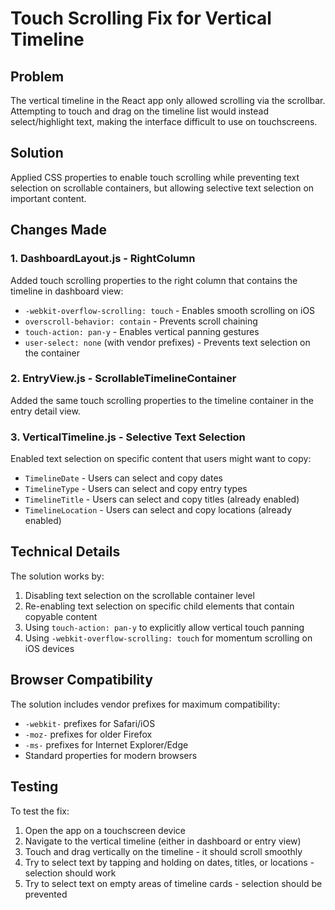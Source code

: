 # Touch Scrolling Fix for Vertical Timeline

## Problem
The vertical timeline in the React app only allowed scrolling via the scrollbar. Attempting to touch and drag on the timeline list would instead select/highlight text, making the interface difficult to use on touchscreens.

## Solution
Applied CSS properties to enable touch scrolling while preventing text selection on scrollable containers, but allowing selective text selection on important content.

## Changes Made

### 1. DashboardLayout.js - RightColumn
Added touch scrolling properties to the right column that contains the timeline in dashboard view:
- `-webkit-overflow-scrolling: touch` - Enables smooth scrolling on iOS
- `overscroll-behavior: contain` - Prevents scroll chaining
- `touch-action: pan-y` - Enables vertical panning gestures
- `user-select: none` (with vendor prefixes) - Prevents text selection on the container

### 2. EntryView.js - ScrollableTimelineContainer
Added the same touch scrolling properties to the timeline container in the entry detail view.

### 3. VerticalTimeline.js - Selective Text Selection
Enabled text selection on specific content that users might want to copy:
- `TimelineDate` - Users can select and copy dates
- `TimelineType` - Users can select and copy entry types
- `TimelineTitle` - Users can select and copy titles (already enabled)
- `TimelineLocation` - Users can select and copy locations (already enabled)

## Technical Details

The solution works by:
1. Disabling text selection on the scrollable container level
2. Re-enabling text selection on specific child elements that contain copyable content
3. Using `touch-action: pan-y` to explicitly allow vertical touch panning
4. Using `-webkit-overflow-scrolling: touch` for momentum scrolling on iOS devices

## Browser Compatibility
The solution includes vendor prefixes for maximum compatibility:
- `-webkit-` prefixes for Safari/iOS
- `-moz-` prefixes for older Firefox
- `-ms-` prefixes for Internet Explorer/Edge
- Standard properties for modern browsers

## Testing
To test the fix:
1. Open the app on a touchscreen device
2. Navigate to the vertical timeline (either in dashboard or entry view)
3. Touch and drag vertically on the timeline - it should scroll smoothly
4. Try to select text by tapping and holding on dates, titles, or locations - selection should work
5. Try to select text on empty areas of timeline cards - selection should be prevented